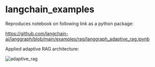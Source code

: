 # langchain_examples

Reproduces notebook on following link as a python package:

https://github.com/langchain-ai/langgraph/blob/main/examples/rag/langgraph_adaptive_rag.ipynb


Applied adaptive RAG architecture: 

![adaptive_rag](https://github.com/user-attachments/assets/d6bd3226-bcaa-4069-8e09-4e0c85dbbbfe)

